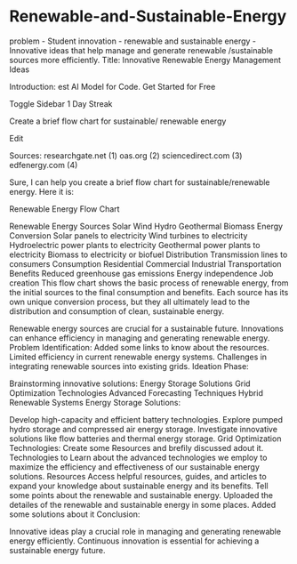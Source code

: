 # Renewable-and-Sustainable-Energy
problem - Student innovation - renewable and sustainable energy - Innovative ideas that help manage and generate renewable /sustainable sources more efficiently. Title: Innovative Renewable Energy Management Ideas

Introduction:
est AI Model for Code. Get Started for Free

Toggle Sidebar
1 Day Streak


Create a brief flow chart for sustainable/ renewable energy

Edit

Sources: researchgate.net (1) oas.org (2) sciencedirect.com (3) edfenergy.com (4)

Sure, I can help you create a brief flow chart for sustainable/renewable energy. Here it is:

Renewable Energy Flow Chart

Renewable Energy Sources
Solar
Wind
Hydro
Geothermal
Biomass
Energy Conversion
Solar panels to electricity
Wind turbines to electricity
Hydroelectric power plants to electricity
Geothermal power plants to electricity
Biomass to electricity or biofuel
Distribution
Transmission lines to consumers
Consumption
Residential
Commercial
Industrial
Transportation
Benefits
Reduced greenhouse gas emissions
Energy independence
Job creation
This flow chart shows the basic process of renewable energy, from the initial sources to the final consumption and benefits. Each source has its own unique conversion process, but they all ultimately lead to the distribution and consumption of clean, sustainable energy.

Renewable energy sources are crucial for a sustainable future. Innovations can enhance efficiency in managing and generating renewable energy. Problem Identification: Added some links to know about the resources. Limited efficiency in current renewable energy systems. Challenges in integrating renewable sources into existing grids. Ideation Phase:

Brainstorming innovative solutions: Energy Storage Solutions Grid Optimization Technologies Advanced Forecasting Techniques Hybrid Renewable Systems Energy Storage Solutions:

Develop high-capacity and efficient battery technologies. Explore pumped hydro storage and compressed air energy storage. Investigate innovative solutions like flow batteries and thermal energy storage. Grid Optimization Technologies: Create some Resources and brefily discussed adout it. Technologies to Learn about the advanced technologies we employ to maximize the efficiency and effectiveness of our sustainable energy solutions. Resources Access helpful resources, guides, and articles to expand your knowledge about sustainable energy and its benefits. Tell some points about the renewable and sustainable energy. Uploaded the detailes of the renewable and sustainable energy in some places. Added some solutions about it Conclusion:

Innovative ideas play a crucial role in managing and generating renewable energy efficiently. Continuous innovation is essential for achieving a sustainable energy future.
